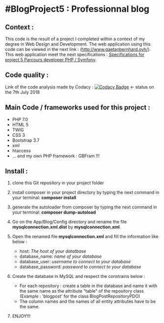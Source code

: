 #BlogProject5 : Professionnal blog
=====================================

## Context :
This code is the result of a project I completed within a context of my degree in Web Design and Development. 
The web application using this code can be viewed in the next link : (http://www.gaetanbernhard.ovh/).
This web application meet the next specifications : [Specifications for project 5 Parcours developer PHP / Symfony](https://openclassrooms.com/projects/creez-votre-premier-blog-en-php).

## Code quality :
Link of the code analysis made by Codacy : [![Codacy Badge](https://api.codacy.com/project/badge/Grade/5cc4ecdbd0cc4bd4ad446eeb97b675d0)](https://www.codacy.com/app/gbernhard44100/blogproject5?utm_source=github.com&amp;utm_medium=referral&amp;utm_content=gbernhard44100/blogproject5&amp;utm_campaign=Badge_Grade) <- status on the 7th July 2018

## Main Code / frameworks used for this project :
* PHP 7.0
* HTML 5
* TWIG
* CSS 3
* Bootstrap 3.7
* xml
* htaccess
* ... and my own PHP framework : GBFram !!!

## Install :
1. clone this Git repository in your project folder
2. install composer in your project directory by typing the next command in your terminal: **composer install**
3. generate the autoloader from composer by typing the next command in your terminal: **composer dump-autoload**
4. Go on the App/Blog/Config directory and rename the file **mysqlconnection.xml.dist** by **mysqlconnection.xml**.
5. Open the renamed file **mysqlconnection.xml** and fill the information like below : 
    * host: *The host of your datatbase*
    * database_name: *name of your database*
    * database_user: *username to connect to your database*
    * database_password: *password to connect to your database*
6. Create the database in MySQL and respect the constrains below :
    * For each repository : create a table in the database and name it with the same name as the attribute "table" of the repository class (Example : 'blogpost' for the class BlogPostRepositoryPDO)
    * The column names and the names of all entity attributes have to be the same.
    
7. ENJOY!!!

